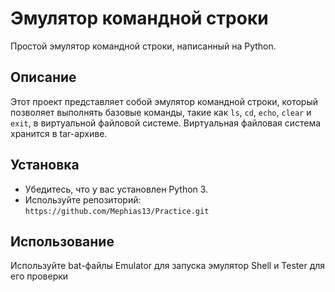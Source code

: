 # Эмулятор командной строки

Простой эмулятор командной строки, написанный на Python.

## Описание

Этот проект представляет собой эмулятор командной строки, который позволяет выполнять базовые команды, такие как `ls`, `cd`, `echo`, `clear` и `exit`, в виртуальной файловой системе.  Виртуальная файловая система хранится в tar-архиве.

## Установка

* Убедитесь, что у вас установлен Python 3.
* Используйте репозиторий: `https://github.com/Mephias13/Practice.git`


## Использование

Используйте bat-файлы Emulator для запуска эмулятор Shell и Tester для его проверки